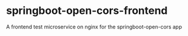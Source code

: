 # springboot-open-cors-frontend
A frontend test microservice on nginx for the springboot-open-cors app
